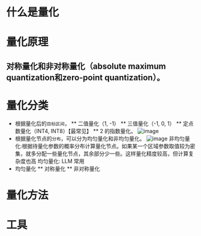 # 什么是量化

# 量化原理
## 对称量化和非对称量化（absolute maximum quantization和zero-point quantization）。

# 量化分类
* 根据量化后的`目标区间`，
  ** 二值量化（1, -1）
  ** 三值量化（-1, 0, 1）
  ** 定点数量化（INT4, INT8）【最常见】
  ** 2 的指数量化。
![image](https://github.com/hinswhale/AI-Learning/assets/22999866/968b6ef7-def1-464a-87ce-718440ba3696)
* 根据量化节点的`分布`，可以分为均匀量化和非均匀量化。
  ![image](https://github.com/hinswhale/AI-Learning/assets/22999866/8034d4d1-ce60-4577-9221-9c9498786b87)
非均匀量化:根据待量化参数的概率分布计算量化节点。如果某一个区域参数取值较为密集，就多分配一些量化节点，其余部分少一些。这样量化精度较高，但计算复杂度也高
均匀量化: LLM 常用
* 均匀量化
** 对称量化
** 非对称量化
# 量化方法

# 工具

